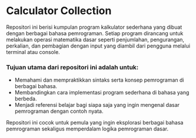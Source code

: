# Calculator Collection

<p> Repositori ini berisi kumpulan program kalkulator sederhana yang dibuat dengan berbagai bahasa pemrograman. Setiap program dirancang untuk melakukan operasi matematika dasar seperti penjumlahan, pengurangan, perkalian, dan pembagian dengan input yang diambil dari pengguna melalui terminal atau console. </p>

### Tujuan utama dari repositori ini adalah untuk:

- Memahami dan mempraktikkan sintaks serta konsep pemrograman di berbagai bahasa.  
- Membandingkan cara implementasi program sederhana di bahasa yang berbeda.  
- Menjadi referensi belajar bagi siapa saja yang ingin mengenal dasar pemrograman dengan contoh nyata.

<p> Repositori ini cocok untuk pemula yang ingin eksplorasi berbagai bahasa pemrograman sekaligus memperdalam logika pemrograman dasar. </p>

